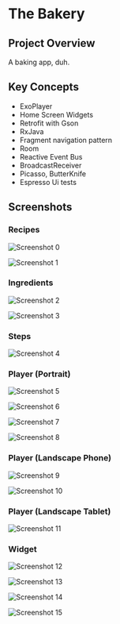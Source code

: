 # The Bakery

## Project Overview
A baking app, duh.

## Key Concepts
- ExoPlayer
- Home Screen Widgets
- Retrofit with Gson
- RxJava
- Fragment navigation pattern
- Room
- Reactive Event Bus
- BroadcastReceiver
- Picasso, ButterKnife
- Espresso Ui tests

## Screenshots

### Recipes

![Screenshot 0](/screenshots/1.jpg)

![Screenshot 1](/screenshots/2.jpg)

### Ingredients

![Screenshot 2](/screenshots/3.jpg)

![Screenshot 3](/screenshots/4.jpg)

### Steps

![Screenshot 4](/screenshots/5.jpg)

### Player (Portrait)

![Screenshot 5](/screenshots/6.jpg)

![Screenshot 6](/screenshots/7.jpg)

![Screenshot 7](/screenshots/8.jpg)

![Screenshot 8](/screenshots/9.jpg)

### Player (Landscape Phone)

![Screenshot 9](/screenshots/10.jpg)

![Screenshot 10](/screenshots/11.jpg)

### Player (Landscape Tablet)

![Screenshot 11](/screenshots/12.PNG)

### Widget

![Screenshot 12](/screenshots/13.jpg)

![Screenshot 13](/screenshots/15.jpg)

![Screenshot 14](/screenshots/14.jpg)

![Screenshot 15](/screenshots/16.jpg)




